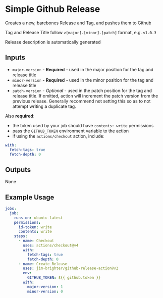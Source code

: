 # Simple Github Release
Creates a new, barebones Release and Tag, and pushes them to Github

Tag and Release Title follow `v[major].[minor].[patch]` format, e.g. `v1.0.3`

Release description is automatically generated

## Inputs
- `major-version` - **Required** - used in the major position for the tag and release title
- `minor-version` - **Required** - used in the minor position for the tag and release title
- `patch-version` - _Optional_ - used in the patch position for the tag and release title. If omitted, action will increment the patch version from the previous release. Generally recommend not setting this so as to not attempt writing a duplicate tag.

Also **required**:
- the token used by your job should have `contents: write` permissions
- pass the `GITHUB_TOKEN` environment variable to the action
- if using the `actions/checkout` action, include:
```yaml
with:
  fetch-tags: true
  fetch-depth: 0
```

## Outputs
None

## Example Usage
```yaml
jobs:
  job:
    runs-on: ubuntu-latest
    permissions:
      id-token: write
      contents: write
    steps:
      - name: Checkout
        uses: actions/checkout@v4
        with:
          fetch-tags: true
          fetch-depth: 0
      - name: Create Release
        uses: jim-brighter/github-release-action@v2
        env:
          GITHUB_TOKEN: ${{ github.token }}
        with:
          major-version: 1
          minor-version: 0
```
